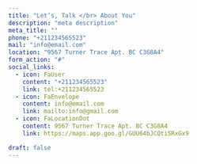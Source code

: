 ```yaml
---
title: "Let’s, Talk </br> About You"
description: "meta description"
meta_title: ""
phone: "+211234565523"
mail: "info@email.com"
location: "9567 Turner Trace Apt. BC C3G8A4"
form_action: "#"
social_links:
  - icon: FaUser
    content: "+211234565523"
    link: tel:+211234565523
  - icon: FaEnvelope
    content: info@email.com
    link: mailto:info@gmail.com
  - icon: FaLocationDot
    content: 9567 Turner Trace Apt. BC C3G8A4
    link: https://maps.app.goo.gl/GUU64bJCQtiSRxGx9

draft: false
---
```

